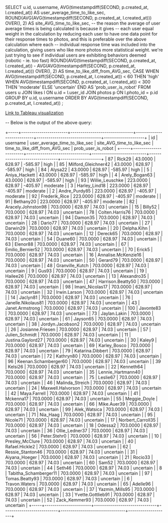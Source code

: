 <!--
Below is the second in five queries that extract various aspects of user 
behavior that mimicks typical bot-like behavior on SNS services like instagram. 
Specifically, the query below outputs how long it takes each user to like photos
after they have been posted, compare it to the average, and then determine the
probability that a given user is a robot - again with "high", "moderate", and
"uncertain". The goal here was to average each user's time-to-like behavior to
see how many seconds after photos are posted they send a like across all of the
photos they have liked. This was important as one istance of a fast like is clearly 
not evidence that a given user is a bot, but if their average is highly aberrant, 
then that is considerably more substantial evidence. 
-->



SELECT u.id, u.username, AVG(timestampdiff(SECOND, p.created_at, l.created_at)) AS user_average_time_to_like_sec, 
ROUND(AVG(AVG(timestampdiff(SECOND, p.created_at, l.created_at))) OVER(), 2) AS site_AVG_time_to_like_sec, -- the reason the average of user average times is being calculated is because it gives 
-- each user equal weight in the calculation by reducing each user to have one data point for their response times to photos, and this is preferable over the above calculation where each 
-- individual response time was included into the calculation, giving users who like more photos more statistical weight. we're just trying to see if individual users are exhibiting behaviors deemed (robotic - ie. too fast)
ROUND(AVG(timestampdiff(SECOND, p.created_at, l.created_at)) - AVG(AVG(timestampdiff(SECOND, p.created_at, l.created_at))) OVER(), 2) AS time_to_like_diff_from_AVG_sec,
CASE 
WHEN AVG(timestampdiff(SECOND, p.created_at, l.created_at)) < 60 THEN 'high'
WHEN AVG(timestampdiff(SECOND, p.created_at, l.created_at)) < 300 THEN 'moderate'
ELSE 'uncertain'
END AS 'prob_user_is_robot'
FROM users u
JOIN likes l ON u.id = l.user_id
JOIN photos p ON l.photo_id = p.id
GROUP BY u.id, u.username
ORDER BY AVG(timestampdiff(SECOND, p.created_at, l.created_at))
;

[Link to Tableau visualization](https://public.tableau.com/app/profile/aryan.tehrani/viz/Q1_robot_num_likes/Q2?publish=yes)

-- Below is the output of the above query:

+-----+-----------------------+-------------------------------+---------------------------+--------------------------------+--------------------+
| id  | username              | user_average_time_to_like_sec | site_AVG_time_to_like_sec | time_to_like_diff_from_AVG_sec | prob_user_is_robot |
+-----+-----------------------+-------------------------------+---------------------------+--------------------------------+--------------------+
|  87 | Rick29                |                       43.0000 |                    628.97 |                        -585.97 | high               |
|  85 | Milford_Gleichner42   |                       43.0000 |                    628.97 |                        -585.97 | high               |
|  84 | Alysa22               |                       43.0000 |                    628.97 |                        -585.97 | high               |
|   5 | Aniya_Hackett         |                       43.0000 |                    628.97 |                        -585.97 | high               |
|   4 | Arely_Bogan63         |                       43.0000 |                    628.97 |                        -585.97 | high               |
|  93 | Willie_Leuschke       |                      223.0000 |                    628.97 |                        -405.97 | moderate           |
|   3 | Harley_Lind18         |                      223.0000 |                    628.97 |                        -405.97 | moderate           |
|   2 | Andre_Purdy85         |                      223.0000 |                    628.97 |                        -405.97 | moderate           |
|  92 | Frederik_Rice         |                      223.0000 |                    628.97 |                        -405.97 | moderate           |
|  91 | Bethany20             |                      223.0000 |                    628.97 |                        -405.97 | moderate           |
|  82 | Aracely.Johnston98    |                      703.0000 |                    628.97 |                          74.03 | uncertain          |
|  15 | Billy52               |                      703.0000 |                    628.97 |                          74.03 | uncertain          |
|  78 | Colten.Harris76       |                      703.0000 |                    628.97 |                          74.03 | uncertain          |
|  94 | Damon35               |                      703.0000 |                    628.97 |                          74.03 | uncertain          |
|  28 | Dario77               |                      703.0000 |                    628.97 |                          74.03 | uncertain          |
|  27 | Darwin29              |                      703.0000 |                    628.97 |                          74.03 | uncertain          |
|  20 | Delpha.Kihn           |                      703.0000 |                    628.97 |                          74.03 | uncertain          |
|  12 | Dereck65              |                      703.0000 |                    628.97 |                          74.03 | uncertain          |
|  54 | Duane60               |                      703.0000 |                    628.97 |                          74.03 | uncertain          |
|  63 | Elenor88              |                      703.0000 |                    628.97 |                          74.03 | uncertain          |
|  67 | Emilio_Bernier52      |                      703.0000 |                    628.97 |                          74.03 | uncertain          |
|  70 | Erick5                |                      703.0000 |                    628.97 |                          74.03 | uncertain          |
|  16 | Annalise.McKenzie16   |                      703.0000 |                    628.97 |                          74.03 | uncertain          |
|  50 | Gerard79              |                      703.0000 |                    628.97 |                          74.03 | uncertain          |
|  48 | Granville_Kutch       |                      703.0000 |                    628.97 |                          74.03 | uncertain          |
|   9 | Gus93                 |                      703.0000 |                    628.97 |                          74.03 | uncertain          |
|  19 | Hailee26              |                      703.0000 |                    628.97 |                          74.03 | uncertain          |
|  13 | Alexandro35           |                      703.0000 |                    628.97 |                          74.03 | uncertain          |
|  47 | Harrison.Beatty50     |                      703.0000 |                    628.97 |                          74.03 | uncertain          |
|  98 | Imani_Nicolas17       |                      703.0000 |                    628.97 |                          74.03 | uncertain          |
|  32 | Irwin.Larson          |                      703.0000 |                    628.97 |                          74.03 | uncertain          |
|  14 | Jaclyn81              |                      703.0000 |                    628.97 |                          74.03 | uncertain          |
|  76 | Janelle.Nikolaus81    |                      703.0000 |                    628.97 |                          74.03 | uncertain          |
|  43 | Janet.Armstrong       |                      703.0000 |                    628.97 |                          74.03 | uncertain          |
| 100 | Javonte83             |                      703.0000 |                    628.97 |                          74.03 | uncertain          |
|  73 | Jaylan.Lakin          |                      703.0000 |                    628.97 |                          74.03 | uncertain          |
|  61 | Jayson65              |                      703.0000 |                    628.97 |                          74.03 | uncertain          |
|  38 | Jordyn.Jacobson2      |                      703.0000 |                    628.97 |                          74.03 | uncertain          |
|  26 | Josianne.Friesen      |                      703.0000 |                    628.97 |                          74.03 | uncertain          |
|  57 | Julien_Schmidt        |                      703.0000 |                    628.97 |                          74.03 | uncertain          |
|  11 | Justina.Gaylord27     |                      703.0000 |                    628.97 |                          74.03 | uncertain          |
|  30 | Kaley9                |                      703.0000 |                    628.97 |                          74.03 | uncertain          |
|  69 | Karley_Bosco          |                      703.0000 |                    628.97 |                          74.03 | uncertain          |
|  79 | Katarina.Dibbert      |                      703.0000 |                    628.97 |                          74.03 | uncertain          |
|  72 | Kathryn80             |                      703.0000 |                    628.97 |                          74.03 | uncertain          |
|  96 | Keenan.Schamberger60  |                      703.0000 |                    628.97 |                          74.03 | uncertain          |
|  39 | Kelsi26               |                      703.0000 |                    628.97 |                          74.03 | uncertain          |
|  22 | Kenneth64             |                      703.0000 |                    628.97 |                          74.03 | uncertain          |
|  35 | Lennie_Hartmann40     |                      703.0000 |                    628.97 |                          74.03 | uncertain          |
|  75 | Leslie67              |                      703.0000 |                    628.97 |                          74.03 | uncertain          |
|  46 | Malinda_Streich       |                      703.0000 |                    628.97 |                          74.03 | uncertain          |
|  24 | Maxwell.Halvorson     |                      703.0000 |                    628.97 |                          74.03 | uncertain          |
|  42 | Maya.Farrell          |                      703.0000 |                    628.97 |                          74.03 | uncertain          |
|  41 | Mckenna17             |                      703.0000 |                    628.97 |                          74.03 | uncertain          |
|  55 | Meggie_Doyle          |                      703.0000 |                    628.97 |                          74.03 | uncertain          |
|  66 | Mike.Auer39           |                      703.0000 |                    628.97 |                          74.03 | uncertain          |
|  99 | Alek_Watsica          |                      703.0000 |                    628.97 |                          74.03 | uncertain          |
|  71 | Nia_Haag              |                      703.0000 |                    628.97 |                          74.03 | uncertain          |
|  95 | Nicole71              |                      703.0000 |                    628.97 |                          74.03 | uncertain          |
|  17 | Norbert_Carroll35     |                      703.0000 |                    628.97 |                          74.03 | uncertain          |
|  18 | Odessa2               |                      703.0000 |                    628.97 |                          74.03 | uncertain          |
|  36 | Ollie_Ledner37        |                      703.0000 |                    628.97 |                          74.03 | uncertain          |
|  56 | Peter.Stehr0          |                      703.0000 |                    628.97 |                          74.03 | uncertain          |
|  10 | Presley_McClure       |                      703.0000 |                    628.97 |                          74.03 | uncertain          |
|  40 | Rafael.Hickle2        |                      703.0000 |                    628.97 |                          74.03 | uncertain          |
|  62 | Ressie_Stanton46      |                      703.0000 |                    628.97 |                          74.03 | uncertain          |
|  31 | Aiyana_Hoeger         |                      703.0000 |                    628.97 |                          74.03 | uncertain          |
|  21 | Rocio33               |                      703.0000 |                    628.97 |                          74.03 | uncertain          |
|  60 | Sam52                 |                      703.0000 |                    628.97 |                          74.03 | uncertain          |
|  44 | Seth46                |                      703.0000 |                    628.97 |                          74.03 | uncertain          |
|   8 | Tabitha_Schamberger11 |                      703.0000 |                    628.97 |                          74.03 | uncertain          |
|  97 | Tomas.Beatty93        |                      703.0000 |                    628.97 |                          74.03 | uncertain          |
|   6 | Travon.Waters         |                      703.0000 |                    628.97 |                          74.03 | uncertain          |
|  65 | Adelle96              |                      703.0000 |                    628.97 |                          74.03 | uncertain          |
|  37 | Yazmin_Mills95        |                      703.0000 |                    628.97 |                          74.03 | uncertain          |
|  33 | Yvette.Gottlieb91     |                      703.0000 |                    628.97 |                          74.03 | uncertain          |
|  52 | Zack_Kemmer93         |                      703.0000 |                    628.97 |                          74.03 | uncertain          |
+-----+-----------------------+-------------------------------+---------------------------+--------------------------------+--------------------+